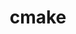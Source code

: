 ---
title: "cmake"
layout: cache
categories: [package, develop-2024-06-09]
meta: {"versions": ["3.20.6", "3.29.4"], "compilers": ["apple-clang@=15.0.0", "cce@=15.0.1", "gcc@=10.2.1", "gcc@=10.3.0", "gcc@=11.1.0", "gcc@=11.4.0", "gcc@=12.3.0", "gcc@=7.3.1", "gcc@=7.5.0", "gcc@=9.4.0", "intel@=2021.10.0", "oneapi@=2023.2.0", "oneapi@=2024.0.0"], "oss": ["amzn2", "centos7", "rhel8", "sle_hpc15", "ubuntu18.04", "ubuntu20.04", "ubuntu22.04", "ventura"], "platforms": ["darwin", "linux"], "targets": ["aarch64", "neoverse_n1", "neoverse_v1", "neoverse_v2", "ppc64le", "x86_64_v3", "x86_64_v4", "zen4"], "stacks": ["aws-isc", "aws-isc-aarch64", "aws-pcluster-neoverse_v1", "aws-pcluster-x86_64_v4", "build_systems", "data-vis-sdk", "developer-tools", "developer-tools-manylinux2014", "e4s", "e4s-cray-rhel", "e4s-cray-sles", "e4s-neoverse-v2", "e4s-neoverse_v1", "e4s-oneapi", "e4s-power", "e4s-rocm-external", "ml-darwin-aarch64-mps", "ml-linux-x86_64-cpu", "ml-linux-x86_64-cuda", "radiuss", "radiuss-aws", "radiuss-aws-aarch64", "root", "tutorial"], "num_specs": 31, "num_specs_by_stack": {"root": 31, "tutorial": 3, "ml-linux-x86_64-cuda": 1, "e4s": 2, "ml-linux-x86_64-cpu": 1, "e4s-rocm-external": 2, "e4s-neoverse-v2": 2, "ml-darwin-aarch64-mps": 1, "e4s-cray-sles": 1, "e4s-power": 1, "e4s-oneapi": 1, "aws-pcluster-x86_64_v4": 6, "aws-isc-aarch64": 2, "radiuss-aws-aarch64": 2, "aws-pcluster-neoverse_v1": 2, "e4s-cray-rhel": 2, "aws-isc": 1, "radiuss-aws": 1, "e4s-neoverse_v1": 2, "developer-tools-manylinux2014": 1, "data-vis-sdk": 2, "developer-tools": 1, "radiuss": 1, "build_systems": 1}}
spec_details: [{"hash": "zfwuil474t3tpbkkn6eknnju36wu5hw6", "compiler": "gcc@=11.4.0", "versions": ["3.29.4"], "os": "ubuntu22.04", "platform": "linux", "target": "x86_64_v3", "variants": ["build_system=generic", "build_type=Release", "~doc", "+ncurses", "+ownlibs"], "stacks": ["root", "tutorial", "ml-linux-x86_64-cuda", "e4s", "ml-linux-x86_64-cpu", "e4s-rocm-external"], "size": "-", "tarball": "https://binaries.spack.io/develop-2024-06-09/build_cache/linux-ubuntu22.04-x86_64_v3/gcc-11.4.0/cmake-3.29.4/linux-ubuntu22.04-x86_64_v3-gcc-11.4.0-cmake-3.29.4-zfwuil474t3tpbkkn6eknnju36wu5hw6.spack"}, {"hash": "gzitdw7bp3ozmstlfduifjirjmthdouf", "compiler": "gcc@=11.4.0", "versions": ["3.29.4"], "os": "ubuntu22.04", "platform": "linux", "target": "neoverse_v2", "variants": ["build_system=generic", "build_type=Release", "~doc", "+ncurses", "+ownlibs"], "stacks": ["e4s-neoverse-v2", "root"], "size": "-", "tarball": "https://binaries.spack.io/develop-2024-06-09/build_cache/linux-ubuntu22.04-neoverse_v2/gcc-11.4.0/cmake-3.29.4/linux-ubuntu22.04-neoverse_v2-gcc-11.4.0-cmake-3.29.4-gzitdw7bp3ozmstlfduifjirjmthdouf.spack"}, {"hash": "yxsbsspgfm6tvkomxcaxuvcpaua5gq2s", "compiler": "apple-clang@=15.0.0", "versions": ["3.29.4"], "os": "ventura", "platform": "darwin", "target": "aarch64", "variants": ["build_system=generic", "build_type=Release", "~doc", "+ncurses", "+ownlibs"], "stacks": ["root", "ml-darwin-aarch64-mps"], "size": "-", "tarball": "https://binaries.spack.io/develop-2024-06-09/build_cache/darwin-ventura-aarch64/apple-clang-15.0.0/cmake-3.29.4/darwin-ventura-aarch64-apple-clang-15.0.0-cmake-3.29.4-yxsbsspgfm6tvkomxcaxuvcpaua5gq2s.spack"}, {"hash": "lofmjbtk3azyksgjcyoyjo6dmkqn2ocg", "compiler": "gcc@=10.3.0", "versions": ["3.29.4"], "os": "sle_hpc15", "platform": "linux", "target": "x86_64_v4", "variants": ["build_system=generic", "build_type=Release", "~doc", "+ncurses", "+ownlibs"], "stacks": ["e4s-cray-sles", "root"], "size": "-", "tarball": "https://binaries.spack.io/develop-2024-06-09/build_cache/linux-sle_hpc15-x86_64_v4/gcc-10.3.0/cmake-3.29.4/linux-sle_hpc15-x86_64_v4-gcc-10.3.0-cmake-3.29.4-lofmjbtk3azyksgjcyoyjo6dmkqn2ocg.spack"}, {"hash": "gck7x75e7gnzgpiiwrbmatoq3etrxq6p", "compiler": "gcc@=9.4.0", "versions": ["3.29.4"], "os": "ubuntu20.04", "platform": "linux", "target": "ppc64le", "variants": ["build_system=generic", "build_type=Release", "~doc", "+ncurses", "+ownlibs"], "stacks": ["e4s-power", "root"], "size": "-", "tarball": "https://binaries.spack.io/develop-2024-06-09/build_cache/linux-ubuntu20.04-ppc64le/gcc-9.4.0/cmake-3.29.4/linux-ubuntu20.04-ppc64le-gcc-9.4.0-cmake-3.29.4-gck7x75e7gnzgpiiwrbmatoq3etrxq6p.spack"}, {"hash": "ipkgpmar5yn5eejsp72iuvjw7bsbwfv4", "compiler": "oneapi@=2024.0.0", "versions": ["3.29.4"], "os": "ubuntu22.04", "platform": "linux", "target": "x86_64_v3", "variants": ["build_system=generic", "build_type=Release", "~doc", "+ncurses", "+ownlibs"], "stacks": ["root", "e4s-oneapi"], "size": "-", "tarball": "https://binaries.spack.io/develop-2024-06-09/build_cache/linux-ubuntu22.04-x86_64_v3/oneapi-2024.0.0/cmake-3.29.4/linux-ubuntu22.04-x86_64_v3-oneapi-2024.0.0-cmake-3.29.4-ipkgpmar5yn5eejsp72iuvjw7bsbwfv4.spack"}, {"hash": "ypqpv7x4hwtyqugry5rlddjtfayaalew", "compiler": "gcc@=12.3.0", "versions": ["3.29.4"], "os": "amzn2", "platform": "linux", "target": "x86_64_v3", "variants": ["build_system=generic", "build_type=Release", "~doc", "+ncurses", "+ownlibs"], "stacks": ["root", "aws-pcluster-x86_64_v4"], "size": "-", "tarball": "https://binaries.spack.io/develop-2024-06-09/build_cache/linux-amzn2-x86_64_v3/gcc-12.3.0/cmake-3.29.4/linux-amzn2-x86_64_v3-gcc-12.3.0-cmake-3.29.4-ypqpv7x4hwtyqugry5rlddjtfayaalew.spack"}, {"hash": "bd2td75ntn2a37rac4yzoel7a73furvb", "compiler": "gcc@=7.3.1", "versions": ["3.29.4"], "os": "amzn2", "platform": "linux", "target": "neoverse_n1", "variants": ["build_system=generic", "build_type=Release", "~doc", "+ncurses", "+ownlibs"], "stacks": ["aws-isc-aarch64", "radiuss-aws-aarch64", "root"], "size": "-", "tarball": "https://binaries.spack.io/develop-2024-06-09/build_cache/linux-amzn2-neoverse_n1/gcc-7.3.1/cmake-3.29.4/linux-amzn2-neoverse_n1-gcc-7.3.1-cmake-3.29.4-bd2td75ntn2a37rac4yzoel7a73furvb.spack"}, {"hash": "7lpyyxo2p4je7zkb3v5547gylmemsyuz", "compiler": "gcc@=12.3.0", "versions": ["3.29.4"], "os": "amzn2", "platform": "linux", "target": "neoverse_n1", "variants": ["build_system=generic", "build_type=Release", "~doc", "+ncurses", "+ownlibs"], "stacks": ["aws-pcluster-neoverse_v1", "root"], "size": "-", "tarball": "https://binaries.spack.io/develop-2024-06-09/build_cache/linux-amzn2-neoverse_n1/gcc-12.3.0/cmake-3.29.4/linux-amzn2-neoverse_n1-gcc-12.3.0-cmake-3.29.4-7lpyyxo2p4je7zkb3v5547gylmemsyuz.spack"}, {"hash": "pyukcdujtyita57ejlwbzf4lrh6qdfil", "compiler": "gcc@=7.3.1", "versions": ["3.29.4"], "os": "amzn2", "platform": "linux", "target": "aarch64", "variants": ["build_system=generic", "build_type=Release", "~doc", "+ncurses", "+ownlibs"], "stacks": ["aws-isc-aarch64", "radiuss-aws-aarch64", "root"], "size": "-", "tarball": "https://binaries.spack.io/develop-2024-06-09/build_cache/linux-amzn2-aarch64/gcc-7.3.1/cmake-3.29.4/linux-amzn2-aarch64-gcc-7.3.1-cmake-3.29.4-pyukcdujtyita57ejlwbzf4lrh6qdfil.spack"}, {"hash": "e7vg4h335s6whi7e6djk5jgm55vghgf3", "compiler": "cce@=15.0.1", "versions": ["3.29.4"], "os": "rhel8", "platform": "linux", "target": "zen4", "variants": ["build_system=generic", "build_type=Release", "~doc", "+ncurses", "+ownlibs"], "stacks": ["e4s-cray-rhel", "root"], "size": "-", "tarball": "https://binaries.spack.io/develop-2024-06-09/build_cache/linux-rhel8-zen4/cce-15.0.1/cmake-3.29.4/linux-rhel8-zen4-cce-15.0.1-cmake-3.29.4-e7vg4h335s6whi7e6djk5jgm55vghgf3.spack"}, {"hash": "d4otzxt3d52opqmbik66qvku7o477wpj", "compiler": "gcc@=7.3.1", "versions": ["3.29.4"], "os": "amzn2", "platform": "linux", "target": "x86_64_v3", "variants": ["build_system=generic", "build_type=Release", "~doc", "+ncurses", "+ownlibs"], "stacks": ["aws-isc", "root", "radiuss-aws"], "size": "-", "tarball": "https://binaries.spack.io/develop-2024-06-09/build_cache/linux-amzn2-x86_64_v3/gcc-7.3.1/cmake-3.29.4/linux-amzn2-x86_64_v3-gcc-7.3.1-cmake-3.29.4-d4otzxt3d52opqmbik66qvku7o477wpj.spack"}, {"hash": "knowpo7dvctbv4x6ugmhz3ikplnwokus", "compiler": "gcc@=11.4.0", "versions": ["3.29.4"], "os": "ubuntu22.04", "platform": "linux", "target": "neoverse_v1", "variants": ["build_system=generic", "build_type=Release", "~doc", "+ncurses", "+ownlibs"], "stacks": ["e4s-neoverse_v1", "root"], "size": "-", "tarball": "https://binaries.spack.io/develop-2024-06-09/build_cache/linux-ubuntu22.04-neoverse_v1/gcc-11.4.0/cmake-3.29.4/linux-ubuntu22.04-neoverse_v1-gcc-11.4.0-cmake-3.29.4-knowpo7dvctbv4x6ugmhz3ikplnwokus.spack"}, {"hash": "eley7iupoi275jqhrgkxnkjms6pzsvtn", "compiler": "gcc@=10.2.1", "versions": ["3.29.4"], "os": "centos7", "platform": "linux", "target": "x86_64_v3", "variants": ["build_system=generic", "build_type=Release", "~doc", "+ncurses", "+ownlibs"], "stacks": ["developer-tools-manylinux2014", "root"], "size": "-", "tarball": "https://binaries.spack.io/develop-2024-06-09/build_cache/linux-centos7-x86_64_v3/gcc-10.2.1/cmake-3.29.4/linux-centos7-x86_64_v3-gcc-10.2.1-cmake-3.29.4-eley7iupoi275jqhrgkxnkjms6pzsvtn.spack"}, {"hash": "qo3em4qtwxtwa3gupyrn6hia5stbe4qr", "compiler": "oneapi@=2023.2.0", "versions": ["3.29.4"], "os": "amzn2", "platform": "linux", "target": "x86_64_v3", "variants": ["build_system=generic", "build_type=Release", "~doc", "+ncurses", "+ownlibs"], "stacks": ["root", "aws-pcluster-x86_64_v4"], "size": "-", "tarball": "https://binaries.spack.io/develop-2024-06-09/build_cache/linux-amzn2-x86_64_v3/oneapi-2023.2.0/cmake-3.29.4/linux-amzn2-x86_64_v3-oneapi-2023.2.0-cmake-3.29.4-qo3em4qtwxtwa3gupyrn6hia5stbe4qr.spack"}, {"hash": "uyx3ii5kjtzxesijmj7scinke42sc6t7", "compiler": "gcc@=11.1.0", "versions": ["3.29.4"], "os": "ubuntu20.04", "platform": "linux", "target": "x86_64_v3", "variants": ["build_system=generic", "build_type=Release", "~doc", "+ncurses", "~ownlibs"], "stacks": ["root", "data-vis-sdk"], "size": "-", "tarball": "https://binaries.spack.io/develop-2024-06-09/build_cache/linux-ubuntu20.04-x86_64_v3/gcc-11.1.0/cmake-3.29.4/linux-ubuntu20.04-x86_64_v3-gcc-11.1.0-cmake-3.29.4-uyx3ii5kjtzxesijmj7scinke42sc6t7.spack"}, {"hash": "u2j4ravr4g77a76zb36q2g7jqsqrlf7z", "compiler": "intel@=2021.10.0", "versions": ["3.29.4"], "os": "amzn2", "platform": "linux", "target": "x86_64_v3", "variants": ["build_system=generic", "build_type=Release", "~doc", "+ncurses", "+ownlibs"], "stacks": ["root", "aws-pcluster-x86_64_v4"], "size": "-", "tarball": "https://binaries.spack.io/develop-2024-06-09/build_cache/linux-amzn2-x86_64_v3/intel-2021.10.0/cmake-3.29.4/linux-amzn2-x86_64_v3-intel-2021.10.0-cmake-3.29.4-u2j4ravr4g77a76zb36q2g7jqsqrlf7z.spack"}, {"hash": "vqcsmyhfxqi544wvi4ukaaidhoxzpgf5", "compiler": "gcc@=12.3.0", "versions": ["3.29.4"], "os": "amzn2", "platform": "linux", "target": "x86_64_v4", "variants": ["build_system=generic", "build_type=Release", "~doc", "+ncurses", "+ownlibs"], "stacks": ["root", "aws-pcluster-x86_64_v4"], "size": "-", "tarball": "https://binaries.spack.io/develop-2024-06-09/build_cache/linux-amzn2-x86_64_v4/gcc-12.3.0/cmake-3.29.4/linux-amzn2-x86_64_v4-gcc-12.3.0-cmake-3.29.4-vqcsmyhfxqi544wvi4ukaaidhoxzpgf5.spack"}, {"hash": "yob64khvspgcva3qzwsncrm4xcbr2jrp", "compiler": "gcc@=11.1.0", "versions": ["3.29.4"], "os": "ubuntu20.04", "platform": "linux", "target": "x86_64_v3", "variants": ["build_system=generic", "build_type=Release", "~doc", "+ncurses", "~ownlibs"], "stacks": ["root", "data-vis-sdk"], "size": "-", "tarball": "https://binaries.spack.io/develop-2024-06-09/build_cache/linux-ubuntu20.04-x86_64_v3/gcc-11.1.0/cmake-3.29.4/linux-ubuntu20.04-x86_64_v3-gcc-11.1.0-cmake-3.29.4-yob64khvspgcva3qzwsncrm4xcbr2jrp.spack"}, {"hash": "n2notus3r5yvypkrel4y6ssqcueoyu5s", "compiler": "gcc@=7.5.0", "versions": ["3.29.4"], "os": "ubuntu18.04", "platform": "linux", "target": "x86_64_v3", "variants": ["build_system=generic", "build_type=Release", "~doc", "+ncurses", "+ownlibs"], "stacks": ["developer-tools", "root"], "size": "-", "tarball": "https://binaries.spack.io/develop-2024-06-09/build_cache/linux-ubuntu18.04-x86_64_v3/gcc-7.5.0/cmake-3.29.4/linux-ubuntu18.04-x86_64_v3-gcc-7.5.0-cmake-3.29.4-n2notus3r5yvypkrel4y6ssqcueoyu5s.spack"}, {"hash": "knhwnktrd66rlijbl7cytxl3uhis5srw", "compiler": "gcc@=12.3.0", "versions": ["3.29.4"], "os": "amzn2", "platform": "linux", "target": "neoverse_v1", "variants": ["build_system=generic", "build_type=Release", "~doc", "+ncurses", "+ownlibs"], "stacks": ["aws-pcluster-neoverse_v1", "root"], "size": "-", "tarball": "https://binaries.spack.io/develop-2024-06-09/build_cache/linux-amzn2-neoverse_v1/gcc-12.3.0/cmake-3.29.4/linux-amzn2-neoverse_v1-gcc-12.3.0-cmake-3.29.4-knhwnktrd66rlijbl7cytxl3uhis5srw.spack"}, {"hash": "abtoa3vifhkycp3o3fyk6gvedhqmbrzn", "compiler": "intel@=2021.10.0", "versions": ["3.29.4"], "os": "amzn2", "platform": "linux", "target": "x86_64_v4", "variants": ["build_system=generic", "build_type=Release", "~doc", "+ncurses", "+ownlibs"], "stacks": ["root", "aws-pcluster-x86_64_v4"], "size": "-", "tarball": "https://binaries.spack.io/develop-2024-06-09/build_cache/linux-amzn2-x86_64_v4/intel-2021.10.0/cmake-3.29.4/linux-amzn2-x86_64_v4-intel-2021.10.0-cmake-3.29.4-abtoa3vifhkycp3o3fyk6gvedhqmbrzn.spack"}, {"hash": "okwgxtmd5wow6fp3vphtivcb7nov3aqc", "compiler": "gcc@=7.5.0", "versions": ["3.29.4"], "os": "ubuntu18.04", "platform": "linux", "target": "x86_64_v3", "variants": ["build_system=generic", "build_type=Release", "~doc", "+ncurses", "+ownlibs"], "stacks": ["root", "radiuss", "build_systems"], "size": "-", "tarball": "https://binaries.spack.io/develop-2024-06-09/build_cache/linux-ubuntu18.04-x86_64_v3/gcc-7.5.0/cmake-3.29.4/linux-ubuntu18.04-x86_64_v3-gcc-7.5.0-cmake-3.29.4-okwgxtmd5wow6fp3vphtivcb7nov3aqc.spack"}, {"hash": "ane3gv65zly6m664ztqaayeilj3kx3tg", "compiler": "gcc@=11.4.0", "versions": ["3.29.4"], "os": "ubuntu22.04", "platform": "linux", "target": "neoverse_v1", "variants": ["build_system=generic", "build_type=Release", "~doc", "+ncurses", "+ownlibs"], "stacks": ["e4s-neoverse_v1", "root"], "size": "-", "tarball": "https://binaries.spack.io/develop-2024-06-09/build_cache/linux-ubuntu22.04-neoverse_v1/gcc-11.4.0/cmake-3.29.4/linux-ubuntu22.04-neoverse_v1-gcc-11.4.0-cmake-3.29.4-ane3gv65zly6m664ztqaayeilj3kx3tg.spack"}, {"hash": "hlahh6mumfilfvjssuos7c6eddxygcx7", "compiler": "gcc@=11.4.0", "versions": ["3.20.6"], "os": "ubuntu22.04", "platform": "linux", "target": "x86_64_v3", "variants": ["build_system=generic", "build_type=Release", "~doc", "+ncurses", "+ownlibs"], "stacks": ["root", "e4s-rocm-external"], "size": "-", "tarball": "https://binaries.spack.io/develop-2024-06-09/build_cache/linux-ubuntu22.04-x86_64_v3/gcc-11.4.0/cmake-3.20.6/linux-ubuntu22.04-x86_64_v3-gcc-11.4.0-cmake-3.20.6-hlahh6mumfilfvjssuos7c6eddxygcx7.spack"}, {"hash": "aii5luacyocm5tojla47s4ukd72lsfgl", "compiler": "gcc@=11.4.0", "versions": ["3.29.4"], "os": "ubuntu22.04", "platform": "linux", "target": "x86_64_v3", "variants": ["build_system=generic", "build_type=Release", "~doc", "+ncurses", "+ownlibs"], "stacks": ["root", "tutorial"], "size": "-", "tarball": "https://binaries.spack.io/develop-2024-06-09/build_cache/linux-ubuntu22.04-x86_64_v3/gcc-11.4.0/cmake-3.29.4/linux-ubuntu22.04-x86_64_v3-gcc-11.4.0-cmake-3.29.4-aii5luacyocm5tojla47s4ukd72lsfgl.spack"}, {"hash": "7kb2vbv7lhhhfme2xfiz3f4w7627c3gt", "compiler": "oneapi@=2023.2.0", "versions": ["3.29.4"], "os": "amzn2", "platform": "linux", "target": "x86_64_v4", "variants": ["build_system=generic", "build_type=Release", "~doc", "+ncurses", "+ownlibs"], "stacks": ["root", "aws-pcluster-x86_64_v4"], "size": "-", "tarball": "https://binaries.spack.io/develop-2024-06-09/build_cache/linux-amzn2-x86_64_v4/oneapi-2023.2.0/cmake-3.29.4/linux-amzn2-x86_64_v4-oneapi-2023.2.0-cmake-3.29.4-7kb2vbv7lhhhfme2xfiz3f4w7627c3gt.spack"}, {"hash": "dabdjjbarpzynycf2etibduxaywumgxj", "compiler": "gcc@=12.3.0", "versions": ["3.29.4"], "os": "ubuntu22.04", "platform": "linux", "target": "x86_64_v3", "variants": ["build_system=generic", "build_type=Release", "~doc", "+ncurses", "+ownlibs"], "stacks": ["root", "tutorial"], "size": "-", "tarball": "https://binaries.spack.io/develop-2024-06-09/build_cache/linux-ubuntu22.04-x86_64_v3/gcc-12.3.0/cmake-3.29.4/linux-ubuntu22.04-x86_64_v3-gcc-12.3.0-cmake-3.29.4-dabdjjbarpzynycf2etibduxaywumgxj.spack"}, {"hash": "vai3m63mpdtosrzvkdmzxlk3dvaghopd", "compiler": "cce@=15.0.1", "versions": ["3.29.4"], "os": "rhel8", "platform": "linux", "target": "zen4", "variants": ["build_system=generic", "build_type=Release", "~doc", "+ncurses", "+ownlibs"], "stacks": ["e4s-cray-rhel", "root"], "size": "-", "tarball": "https://binaries.spack.io/develop-2024-06-09/build_cache/linux-rhel8-zen4/cce-15.0.1/cmake-3.29.4/linux-rhel8-zen4-cce-15.0.1-cmake-3.29.4-vai3m63mpdtosrzvkdmzxlk3dvaghopd.spack"}, {"hash": "cxd5uc4j7z2qcfdu26w4yrga52c3nrct", "compiler": "gcc@=11.4.0", "versions": ["3.29.4"], "os": "ubuntu22.04", "platform": "linux", "target": "x86_64_v3", "variants": ["build_system=generic", "build_type=Release", "~doc", "+ncurses", "+ownlibs"], "stacks": ["root", "e4s"], "size": "-", "tarball": "https://binaries.spack.io/develop-2024-06-09/build_cache/linux-ubuntu22.04-x86_64_v3/gcc-11.4.0/cmake-3.29.4/linux-ubuntu22.04-x86_64_v3-gcc-11.4.0-cmake-3.29.4-cxd5uc4j7z2qcfdu26w4yrga52c3nrct.spack"}, {"hash": "tzublofwijouvl5q6agavu47hjv3qyef", "compiler": "gcc@=11.4.0", "versions": ["3.29.4"], "os": "ubuntu22.04", "platform": "linux", "target": "neoverse_v2", "variants": ["build_system=generic", "build_type=Release", "~doc", "+ncurses", "+ownlibs"], "stacks": ["e4s-neoverse-v2", "root"], "size": "-", "tarball": "https://binaries.spack.io/develop-2024-06-09/build_cache/linux-ubuntu22.04-neoverse_v2/gcc-11.4.0/cmake-3.29.4/linux-ubuntu22.04-neoverse_v2-gcc-11.4.0-cmake-3.29.4-tzublofwijouvl5q6agavu47hjv3qyef.spack"}]
---